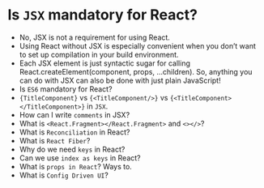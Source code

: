 # Is `JSX` mandatory for React?
- No, JSX is not a requirement for using React.
- Using React without JSX is especially convenient when you don’t want to set up compilation in your build environment.
- Each JSX element is just syntactic sugar for calling React.createElement(component, props, ...children).
So, anything you can do with JSX can also be done with just plain JavaScript!
- Is `ES6` mandatory for React?
- `{TitleComponent}` vs `{<TitleComponent/>}` vs `{<TitleComponent></TitleComponent>}` in `JSX`.
- How can I write `comments` in JSX?
- What is `<React.Fragment></React.Fragment>` and `<></>`?
- What is `Reconciliation` in React?
- What is `React Fiber`?
- Why do we need `keys` in React?
- Can we use `index as keys` in React?
- What is `props in React`? Ways to.
- What is `Config Driven UI`?
